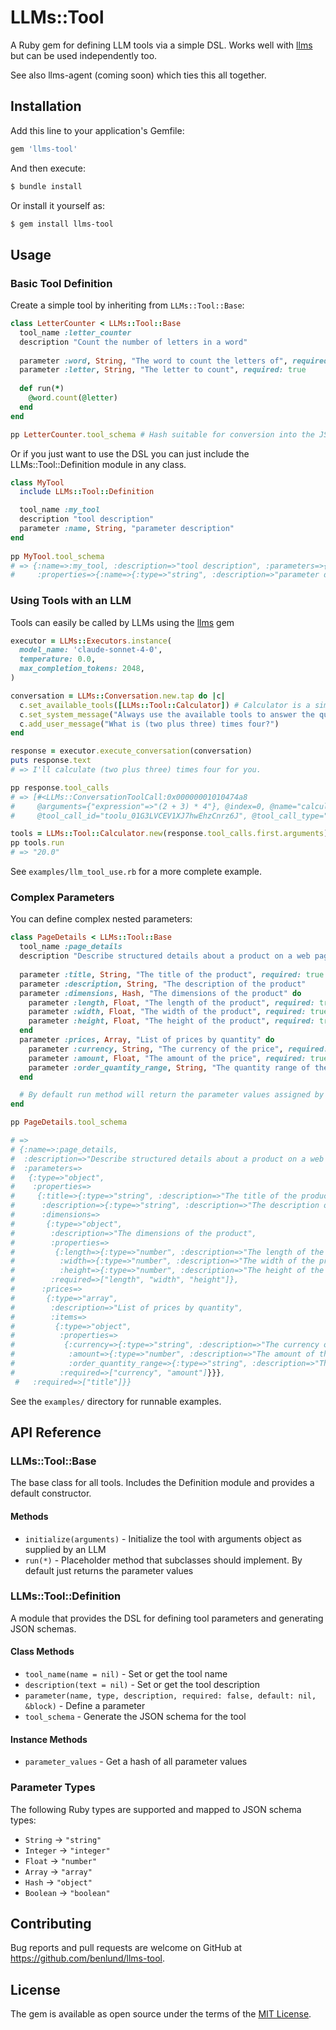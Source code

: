 # LLMs::Tool

A Ruby gem for defining LLM tools via a simple DSL. Works well with [llms](https://github.com/benlund/llms) but can be used independently too.

See also llms-agent (coming soon) which ties this all together.

## Installation

Add this line to your application's Gemfile:

```ruby
gem 'llms-tool'
```

And then execute:

```bash
$ bundle install
```

Or install it yourself as:

```bash
$ gem install llms-tool
```

## Usage

### Basic Tool Definition

Create a simple tool by inheriting from `LLMs::Tool::Base`:

```ruby
class LetterCounter < LLMs::Tool::Base
  tool_name :letter_counter
  description "Count the number of letters in a word"
  
  parameter :word, String, "The word to count the letters of", required: true
  parameter :letter, String, "The letter to count", required: true
  
  def run(*)
    @word.count(@letter)
  end
end

pp LetterCounter.tool_schema # Hash suitable for conversion into the JSON schema for the tool
```

Or if you just want to use the DSL you can just include the LLMs::Tool::Definition module in any class.

```ruby
class MyTool 
  include LLMs::Tool::Definition

  tool_name :my_tool
  description "tool description"
  parameter :name, String, "parameter description"
end
  
pp MyTool.tool_schema
# => {:name=>:my_tool, :description=>"tool description", :parameters=>{:type=>"object",
#     :properties=>{:name=>{:type=>"string", :description=>"parameter description"}}, :required=>[]}}
```

### Using Tools with an LLM

Tools can easily be called by LLMs using the [llms](https://github.com/benlund/llms) gem

```ruby
executor = LLMs::Executors.instance(
  model_name: 'claude-sonnet-4-0',
  temperature: 0.0,
  max_completion_tokens: 2048,
)

conversation = LLMs::Conversation.new.tap do |c|
  c.set_available_tools([LLMs::Tool::Calculator]) # Calculator is a simple example tool included in the llms-tool gem
  c.set_system_message("Always use the available tools to answer the question.")
  c.add_user_message("What is (two plus three) times four?")
end

response = executor.execute_conversation(conversation)
puts response.text
# => I'll calculate (two plus three) times four for you.

pp response.tool_calls
# => [#<LLMs::ConversationToolCall:0x00000001010474a8
#     @arguments={"expression"=>"(2 + 3) * 4"}, @index=0, @name="calculator",
#     @tool_call_id="toolu_01G3LVCEV1XJ7hwEhzCnrz6J", @tool_call_type="tool_use">]

tools = LLMs::Tool::Calculator.new(response.tool_calls.first.arguments)
pp tools.run
# => "20.0"
```

See `examples/llm_tool_use.rb` for a more complete example.

### Complex Parameters

You can define complex nested parameters:

```ruby
class PageDetails < LLMs::Tool::Base
  tool_name :page_details
  description "Describe structured details about a product on a web page"
  
  parameter :title, String, "The title of the product", required: true
  parameter :description, String, "The description of the product"
  parameter :dimensions, Hash, "The dimensions of the product" do
    parameter :length, Float, "The length of the product", required: true
    parameter :width, Float, "The width of the product", required: true
    parameter :height, Float, "The height of the product", required: true
  end
  parameter :prices, Array, "List of prices by quantity" do
    parameter :currency, String, "The currency of the price", required: true
    parameter :amount, Float, "The amount of the price", required: true
    parameter :order_quantity_range, String, "The quantity range of the price e.g. '1-99', '100+'", required: false
  end

  # By default run method will return the parameter values assigned by the LLM, which is what we want
end

pp PageDetails.tool_schema

# =>
# {:name=>:page_details,
#  :description=>"Describe structured details about a product on a web page",
#  :parameters=>
#   {:type=>"object",
#    :properties=>
#     {:title=>{:type=>"string", :description=>"The title of the product"},
#      :description=>{:type=>"string", :description=>"The description of the product"},
#      :dimensions=>
#       {:type=>"object",
#        :description=>"The dimensions of the product",
#        :properties=>
#         {:length=>{:type=>"number", :description=>"The length of the product"},
#          :width=>{:type=>"number", :description=>"The width of the product"},
#          :height=>{:type=>"number", :description=>"The height of the product"}},
#        :required=>["length", "width", "height"]},
#      :prices=>
#       {:type=>"array",
#        :description=>"List of prices by quantity",
#        :items=>
#         {:type=>"object",
#          :properties=>
#           {:currency=>{:type=>"string", :description=>"The currency of the price"},
#            :amount=>{:type=>"number", :description=>"The amount of the price"},
#            :order_quantity_range=>{:type=>"string", :description=>"The quantity range of the price e.g. '1-99', '100+'"}},
#          :required=>["currency", "amount"]}}},
 #   :required=>["title"]}}
```

See the `examples/` directory for runnable examples.

## API Reference

### LLMs::Tool::Base

The base class for all tools. Includes the Definition module and provides a default constructor.

#### Methods

- `initialize(arguments)` - Initialize the tool with arguments object as supplied by an LLM
- `run(*)` - Placeholder method that subclasses should implement. By default just returns the parameter values


### LLMs::Tool::Definition

A module that provides the DSL for defining tool parameters and generating JSON schemas.

#### Class Methods

- `tool_name(name = nil)` - Set or get the tool name
- `description(text = nil)` - Set or get the tool description
- `parameter(name, type, description, required: false, default: nil, &block)` - Define a parameter
- `tool_schema` - Generate the JSON schema for the tool

#### Instance Methods

- `parameter_values` - Get a hash of all parameter values

### Parameter Types

The following Ruby types are supported and mapped to JSON schema types:

- `String` → `"string"`
- `Integer` → `"integer"`
- `Float` → `"number"`
- `Array` → `"array"`
- `Hash` → `"object"`
- `Boolean` → `"boolean"`

## Contributing

Bug reports and pull requests are welcome on GitHub at https://github.com/benlund/llms-tool.

## License

The gem is available as open source under the terms of the [MIT License](https://opensource.org/licenses/MIT).
